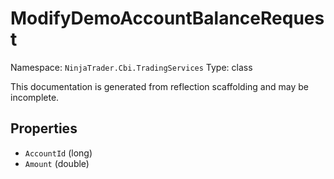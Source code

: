 # ModifyDemoAccountBalanceRequest

Namespace: `NinjaTrader.Cbi.TradingServices`
Type: class

This documentation is generated from reflection scaffolding and may be incomplete.

## Properties
- `AccountId` (long)
- `Amount` (double)
